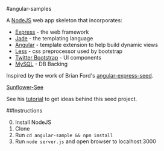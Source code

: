 #angular-samples

A [NodeJS](http://nodejs.org/) web app skeleton that incorporates:

* [Express](http://expressjs.com) - the web framework
* [Jade](http://jade-lang.com) - the templating language
* [Angular](http://angularjs.org) - template extension to help build dynamic views
* [Less](http://lesscss.org) - css preprocessor used by bootstrap
* [Twitter Bootstrap](http://twitter.github.com/bootstrap) - UI components
* [MySQL](http://mysql.com) - DB Backing

Inspired by the work of Brian Ford's [angular-express-seed](https://github.com/btford/angular-express-seed).

[Sunflower-See](https://github.com/sambao21/sunflower-seed)

See his [tutorial](http://briantford.com/blog/angular-express.html) to get ideas behind this seed project.

##Instructions

0. Install NodeJS
1. Clone
2. Run `cd angular-sample && npm install`
3. Run `node server.js` and open browser to localhost:3000
